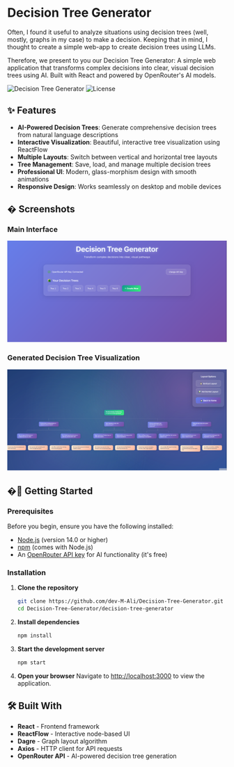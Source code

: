 # Decision Tree Generator

Often, I found it useful to analyze situations using decision trees (well, mostly, graphs in my case) to make a decision. Keeping that in mind, I thought to create a simple web-app to create decision trees using LLMs.

Therefore, we present to you our Decision Tree Generator: A simple web application that transforms complex decisions into clear, visual decision trees using AI. Built with React and powered by OpenRouter's AI models.

![Decision Tree Generator](https://img.shields.io/badge/React-18.0+-blue.svg)
![License](https://img.shields.io/badge/license-MIT-green.svg)

## ✨ Features

- **AI-Powered Decision Trees**: Generate comprehensive decision trees from natural language descriptions
- **Interactive Visualization**: Beautiful, interactive tree visualization using ReactFlow
- **Multiple Layouts**: Switch between vertical and horizontal tree layouts
- **Tree Management**: Save, load, and manage multiple decision trees
- **Professional UI**: Modern, glass-morphism design with smooth animations
- **Responsive Design**: Works seamlessly on desktop and mobile devices

## � Screenshots

### Main Interface
![Decision Tree Generator Interface](demo/demo_1.png)

### Generated Decision Tree Visualization
![Decision Tree Visualization](demo/demo_2.png)

## �🚀 Getting Started

### Prerequisites

Before you begin, ensure you have the following installed:
- [Node.js](https://nodejs.org/) (version 14.0 or higher)
- [npm](https://www.npmjs.com/) (comes with Node.js)
- An [OpenRouter API key](https://openrouter.ai/) for AI functionality (it's free)

### Installation

1. **Clone the repository**
   ```bash
   git clone https://github.com/dev-M-Ali/Decision-Tree-Generator.git
   cd Decision-Tree-Generator/decision-tree-generator
   ```

2. **Install dependencies**
   ```bash
   npm install
   ```

3. **Start the development server**
   ```bash
   npm start
   ```

4. **Open your browser**
   Navigate to [http://localhost:3000](http://localhost:3000) to view the application.

## 🛠️ Built With

- **React** - Frontend framework
- **ReactFlow** - Interactive node-based UI
- **Dagre** - Graph layout algorithm
- **Axios** - HTTP client for API requests
- **OpenRouter API** - AI-powered decision tree generation

